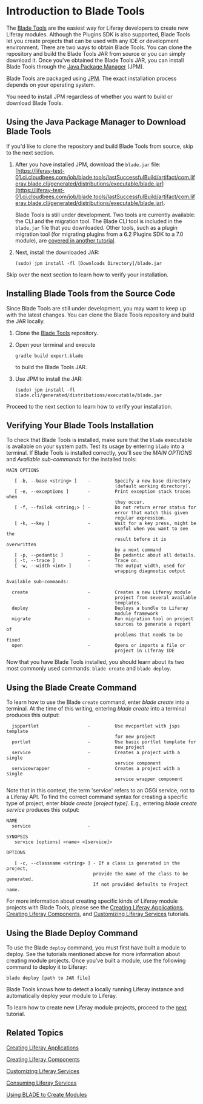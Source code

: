 # Introduction to Blade Tools [](id=introduction-to-blade-tools)

The [Blade Tools](https://github.com/gamerson/blade.tools) are the easiest way
for Liferay developers to create new Liferay modules. Although the Plugins SDK
is also supported, Blade Tools let you create projects that can be used with any
IDE or development environment. There are two ways to obtain Blade Tools. You
can clone the repository and build the Blade Tools JAR from source or you can
simply download it. Once you've obtained the Blade Tools JAR, you can install
Blade Tools through the [Java Package Manager](http://jpm4j.org) (JPM). 

Blade Tools are packaged using [JPM](http://jpm4j.org/#!/md/install). The exact
installation process depends on your operating system.

You need to install JPM regardless of whether you want to build or download
Blade Tools. 

## Using the Java Package Manager to Download Blade Tools [](id=using-the-java-package-manager-to-download-blade-tools)

If you'd like to clone the repository and build Blade Tools from source, skip to
the next section.

1.  After you have installed JPM, download the `blade.jar` file:
    [https://liferay-test-01.ci.cloudbees.com/job/blade.tools/lastSuccessfulBuild/artifact/com.liferay.blade.cli/generated/distributions/executable/blade.jar](https://liferay-test-01.ci.cloudbees.com/job/blade.tools/lastSuccessfulBuild/artifact/com.liferay.blade.cli/generated/distributions/executable/blade.jar).

    Blade Tools is still under development. Two tools are currently available:
    the CLI and the migration tool. The Blade CLI tool is included in the
    `blade.jar` file that you downloaded. Other tools, such as a plugin
    migration tool (for migrating plugins from a 6.2 Plugins SDK to a 7.0
    module), are
    [covered in another tutorial](/develop/tutorials/-/knowledge_base/7-0/migrating-legacy-applications-to-new-plugins-sdk).

2.  Next, install the downloaded JAR:

        (sudo) jpm install -fl [Downloads Directory]/blade.jar

Skip over the next section to learn how to verify your installation.

## Installing Blade Tools from the Source Code [](id=installing-blade-tools-from-the-source-code)

Since Blade Tools are still under development, you may want to keep up with the
latest changes. You can clone the Blade Tools repository and build the JAR
locally.

1.  Clone the [Blade Tools](https://github.com/gamerson/blade.tools) repository.

2.  Open your terminal and execute

        gradle build export.blade

    to build the Blade Tools JAR.

3.  Use JPM to install the JAR:

        (sudo) jpm install -fl blade.cli/generated/distributions/executable/blade.jar

Proceed to the next section to learn how to verify your installation.

## Verifying Your Blade Tools Installation [](id=verifying-your-blade-tools-installation)

To check that Blade Tools is installed, make sure that the `blade` executable is
available on your system path. Test its usage by entering `blade` into a
terminal. If Blade Tools is installed correctly, you'll see the *MAIN OPTIONS*
and *Available sub-commands* for the installed tools:

    MAIN OPTIONS

       [ -b, --base <string> ]    -         Specify a new base directory
                                            (default working directory).
       [ -e, --exceptions ]       -         Print exception stack traces when
                                            they occur.
       [ -f, --failok <string;> ] -         Do not return error status for
                                            error that match this given
                                            regular expression.
       [ -k, --key ]              -         Wait for a key press, might be
                                            useful when you want to see the
                                            result before it is overwritten
                                            by a next command
       [ -p, --pedantic ]         -         Be pedantic about all details.
       [ -t, --trace ]            -         Trace on.
       [ -w, --width <int> ]      -         The output width, used for
                                            wrapping diagnostic output

    Available sub-commands: 

      create                      -         Creates a new Liferay module
                                            project from several available
                                            templates. 
      deploy                      -         Deploys a bundle to Liferay
                                            module framework 
      migrate                     -         Run migration tool on project
                                            sources to generate a report of
                                            problems that needs to be fixed 
      open                        -         Opens or imports a file or
                                            project in Liferay IDE

Now that you have Blade Tools installed, you should learn about its two most
commonly used commands: `blade create` and `blade deploy`.

## Using the Blade Create Command [](id=using-the-blade-create-command)

To learn how to use the Blade `create` command, enter *blade create* into a
terminal. At the time of this writing, entering *blade create* into a terminal
produces this output:

      jspportlet                  -         Use mvcportlet with jsps template
                                            for new project 
      portlet                     -         Use basic portlet template for
                                            new project 
      service                     -         Creates a project with a single
                                            service component 
      servicewrapper              -         Creates a project with a single
                                            service wrapper component

Note that in this context, the term 'service' refers to an OSGi service, not to
a Liferay API. To find the correct command syntax for creating a specific type
of project, enter *blade create [project type]*. E.g., entering *blade create
service* produces this output:

    NAME
      service                     - 

    SYNOPSIS
       service [options] <name> <[service]>

    OPTIONS

       [ -c, --classname <string> ] - If a class is generated in the project,
                                    provide the name of the class to be generated.
                                    If not provided defaults to Project name.

For more information about creating specific kinds of Liferay module projects
with Blade Tools, please see the
[Creating Liferay Applications](/develop/tutorials/-/knowledge_base/7-0/creating-liferay-applications),
[Creating Liferay Components](/develop/tutorials/-/knowledge_base/7-0/creating-liferay-components), and
[Customizing Liferay Services](/develop/tutorials/-/knowledge_base/7-0/customizing-liferay-services)
tutorials.

## Using the Blade Deploy Command [](id=using-the-blade-deploy-command)

To use the Blade `deploy` command, you must first have built a module to deploy.
See the tutorials mentioned above for more information about creating module
projects. Once you've built a module, use the following command to deploy it to
Liferay:

    blade deploy [path to JAR file]

Blade Tools knows how to detect a locally running Liferay instance and
automatically deploy your module to Liferay.

To learn how to create new Liferay module projects, proceed to the
[next](/develop/tutorials/-/knowledge_base/7-0/creating-liferay-applications)
tutorial.

## Related Topics [](id=related-topics)

[Creating Liferay Applications](/develop/tutorials/-/knowledge_base/7-0/creating-liferay-applications)

[Creating Liferay Components](/develop/tutorials/-/knowledge_base/7-0/creating-liferay-components)

[Customizing Liferay Services](/develop/tutorials/-/knowledge_base/7-0/customizing-liferay-services)

[Consuming Liferay Services](/develop/tutorials/-/knowledge_base/7-0/consuming-liferay-services)

[Using BLADE to Create Modules](/develop/tutorials/-/knowledge_base/7-0/using-blade-to-create-modules)
